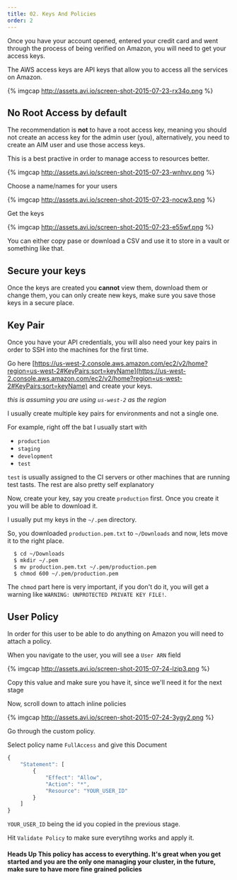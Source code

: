 ```yaml
---
title: 02. Keys And Policies
order: 2
---
```


Once you have your account opened, entered your credit card and went through
the process of being verified on Amazon, you will need to get your access keys.

The AWS access keys are API keys that allow you to access all the services on
Amazon.  

{% imgcap http://assets.avi.io/screen-shot-2015-07-23-rx34o.png %}

## No Root Access by default

The recommendation is **not** to have a root access key, meaning you should not
create an access key for the admin user (you), alternatively, you need to
create an AIM user and use those access keys.

This is a best practive in order to manage access to resources better.


{% imgcap http://assets.avi.io/screen-shot-2015-07-23-wnhvv.png %}

Choose a name/names for your users

{% imgcap http://assets.avi.io/screen-shot-2015-07-23-nocw3.png %}

Get the keys

{% imgcap http://assets.avi.io/screen-shot-2015-07-23-e55wf.png %}

You can either copy pase or download a CSV and use it to store in a vault or
something like that.

## Secure your keys

Once the keys are created you **cannot** view them, download them or change
them, you can only create new keys, make sure you save those keys in a secure
place.

## Key Pair

Once you have your API credentials, you will also need your key pairs in order
to SSH into the machines for the first time.

Go here
[https://us-west-2.console.aws.amazon.com/ec2/v2/home?region=us-west-2#KeyPairs:sort=keyName](https://us-west-2.console.aws.amazon.com/ec2/v2/home?region=us-west-2#KeyPairs:sort=keyName) and create your keys.

*this is assuming you are using `us-west-2` as the region*

I usually create multiple key pairs for environments and not a single one.

For example, right off the bat I usually start with 

* `production`
* `staging`
* `development`
* `test`

`test` is usually assigned to the CI servers or other machines that are running
test tasts. The rest are also pretty self explanatory

Now, create your key, say you create `production` first. Once you create it you will be able to download it.

I usually put my keys in the `~/.pem` directory.

So, you downloaded `production.pem.txt` to `~/Downloads` and now, lets move it to the right place.

```bash
  $ cd ~/Downloads
  $ mkdir ~/.pem
  $ mv production.pem.txt ~/.pem/production.pem
  $ chmod 600 ~/.pem/production.pem
```

The `chmod` part here is very important, if you don't do it, you will get a warning like `WARNING: UNPROTECTED PRIVATE KEY FILE!`.

## User Policy

In order for this user to be able to do anything on Amazon you will need to attach a policy.

When you navigate to the user, you will see a `User ARN` field

{% imgcap http://assets.avi.io/screen-shot-2015-07-24-lzip3.png %}

Copy this value and make sure you have it, since we'll need it for the next stage

Now, scroll down to attach inline policies

{% imgcap http://assets.avi.io/screen-shot-2015-07-24-3ygy2.png %}

Go through the custom policy.

Select policy name `FullAccess` and give this Document

```javascript
{
    "Statement": [
        {
            "Effect": "Allow",
            "Action": "*",
            "Resource": "YOUR_USER_ID"
        }
    ]
}
```

`YOUR_USER_ID` being the id you copied in the previous stage.

Hit `Validate Policy` to make sure everytihng works and apply it.

<div class="alert alert-warning" role="alert">
  <h4>
    <strong>Heads Up</strong> This policy has access to everything. It's great when you get started and you are the only one managing your cluster, in the future, make sure to have more fine grained policies
    </h4>
</div>
